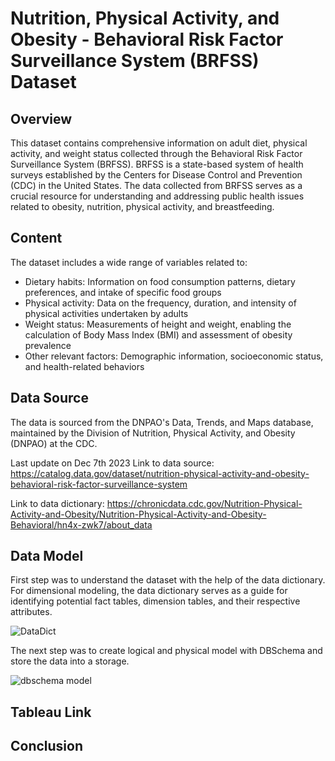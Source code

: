 # Nutrition, Physical Activity, and Obesity - Behavioral Risk Factor Surveillance System (BRFSS) Dataset

## Overview 
This dataset contains comprehensive information on adult diet, physical activity, and weight status collected through the Behavioral Risk Factor Surveillance System (BRFSS). BRFSS is a state-based system of health surveys established by the Centers for Disease Control and Prevention (CDC) in the United States. The data collected from BRFSS serves as a crucial resource for understanding and addressing public health issues related to obesity, nutrition, physical activity, and breastfeeding.

## Content
The dataset includes a wide range of variables related to:
- Dietary habits: Information on food consumption patterns, dietary preferences, and intake of specific food groups
- Physical activity: Data on the frequency, duration, and intensity of physical activities undertaken by adults
- Weight status: Measurements of height and weight, enabling the calculation of Body Mass Index (BMI) and assessment of obesity prevalence
- Other relevant factors: Demographic information, socioeconomic status, and health-related behaviors

## Data Source
The data is sourced from the DNPAO's Data, Trends, and Maps database, maintained by the Division of Nutrition, Physical Activity, and Obesity (DNPAO) at the CDC.

Last update on Dec 7th 2023
Link to data source: https://catalog.data.gov/dataset/nutrition-physical-activity-and-obesity-behavioral-risk-factor-surveillance-system


Link to data dictionary: https://chronicdata.cdc.gov/Nutrition-Physical-Activity-and-Obesity/Nutrition-Physical-Activity-and-Obesity-Behavioral/hn4x-zwk7/about_data


## Data Model
First step was to understand the dataset with the help of the data dictionary. For dimensional modeling, the data dictionary serves as a guide for identifying potential fact tables, dimension tables, and their respective attributes.

![DataDict](https://github.com/ptrangtran/CIS9440_HW/assets/159972380/69165789-e141-451b-a16b-13dba631dd94)



The next step was to create logical and physical model with DBSchema and store the data into a storage. 

![dbschema model](https://github.com/ptrangtran/CIS9440_HW/assets/159972380/2b8c2103-24eb-4c92-b830-39c71ce7a204)


## Tableau Link

## Conclusion



